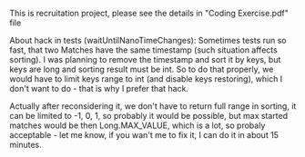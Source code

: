 This is recruitation project, please see the details in "Coding Exercise.pdf" file

About hack in tests (waitUntilNanoTimeChanges):
Sometimes tests run so fast, that two Matches have the same timestamp (such situation affects sorting).
I was planning to remove the timestamp and sort it by keys, but keys are long and sorting result must be int.
So to do that properly, we would have to limit keys range to int (and disable keys restoring), which I don't want to do - that is why I prefer that hack.

Actually after reconsidering it, we don't have to return full range in sorting, it can be limited to -1, 0, 1, so probably it would be possible, but max started matches would be then Long.MAX_VALUE, which is a lot, so probaly acceptable - let me know, if you wan't me to fix it, I can do it in about 15 minutes.
